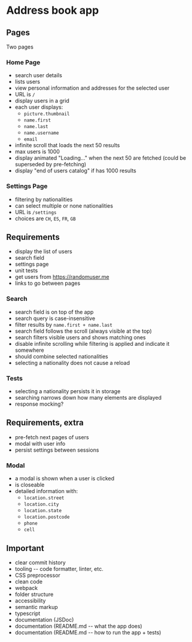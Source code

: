 # Address book app

## Pages
Two pages

### Home Page
  * search user details
  * lists users
  * view personal information and addresses for the selected user
  * URL is `/`
  * display users in a grid
  * each user displays:
    * `picture.thumbnail`
    * `name.first`
    * `name.last`
    * `name.username`
    * `email`
  * infinite scroll that loads the next 50 results
  * max users is 1000
  * display animated "Loading..." when the next 50 are fetched (could be superseded by pre-fetching)
  * display "end of users catalog" if has 1000 results
### Settings Page
  * filtering by nationalities
  * can select multiple or none nationalities
  * URL is `/settings`
  * choices are `CH`, `ES`, `FR`, `GB`

## Requirements
* display the list of users
* search field
* settings page
* unit tests
* get users from https://randomuser.me
* links to go between pages

### Search
* search field is on top of the app
* search query is case-insensitive
* filter results by `name.first + name.last`
* search field follows the scroll (always visible at the top)
* search filters visible users and shows matching ones
* disable infinite scrolling while filtering is applied and indicate it somewhere
* should combine selected nationalities
* selecting a nationality does not cause a reload

### Tests
* selecting a nationality persists it in storage
* searching narrows down how many elements are displayed
* response mocking?

## Requirements, extra
* pre-fetch next pages of users
* modal with user info
* persist settings between sessions

### Modal
* a modal is shown when a user is clicked
* is closeable
* detailed information with:
    * `location.street`
    * `location.city`
    * `location.state`
    * `location.postcode`
    * `phone`
    * `cell`

## Important
* clear commit history
* tooling -- code formatter, linter, etc.
* CSS preprocessor
* clean code
* webpack
* folder structure
* accessibility
* semantic markup
* typescript
* documentation (JSDoc)
* documentation (README.md -- what the app does)
* documentation (README.md -- how to run the app + tests)